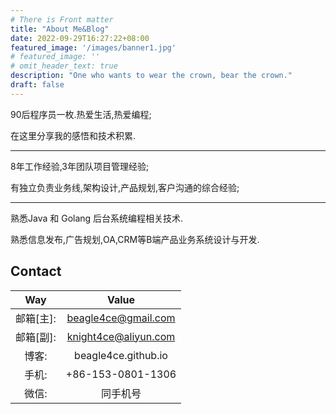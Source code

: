 ```yaml
---
# There is Front matter
title: "About Me&Blog"
date: 2022-09-29T16:27:22+08:00
featured_image: '/images/banner1.jpg'
# featured_image: ''
# omit_header_text: true
description: "One who wants to wear the crown, bear the crown."
draft: false
---
```



90后程序员一枚.热爱生活,热爱编程;

在这里分享我的感悟和技术积累.

---

8年工作经验,3年团队项目管理经验;

有独立负责业务线,架构设计,产品规划,客户沟通的综合经验;

---

熟悉Java 和 Golang 后台系统编程相关技术.

熟悉信息发布,广告规划,OA,CRM等B端产品业务系统设计与开发.

## Contact

| Way | Value |
| :---: | :---: |
| 邮箱[主]: | beagle4ce@gmail.com |
| 邮箱[副]: | knight4ce@aliyun.com |
| 博客: | beagle4ce.github.io |
| 手机: | +86-153-0801-1306 |
| 微信: | 同手机号 |
